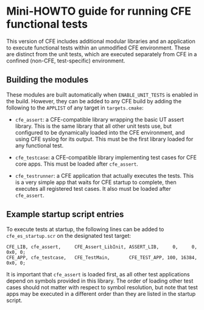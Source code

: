 # Mini-HOWTO guide for running CFE functional tests

This version of CFE includes additional modular libraries and an application
to execute functional tests within an unmodified CFE environment.  These are
distinct from the unit tests, which are executed separately from CFE in a
confined (non-CFE, test-specific) environment.

## Building the modules

These modules are built automatically when `ENABLE_UNIT_TESTS` is enabled
in the build.  However, they can be added to any CFE build by adding the
following to the `APPLIST` of any target in `targets.cmake`:

- `cfe_assert`: a CFE-compatible library wrapping the basic UT assert library.  This
is the same library that all other unit tests use, but configured to be
dynamically loaded into the CFE environment, and using CFE syslog for its output.
This must be the first library loaded for any functional test.

- `cfe_testcase`: a CFE-compatible library implementing test cases for CFE core apps.
This must be loaded after `cfe_assert`.

- `cfe_testrunner`: a CFE application that actually executes the tests.  This is a very
simple app that waits for CFE startup to complete, then executes all registered test
cases.  It also must be loaded after `cfe_assert`.


## Example startup script entries

To execute tests at startup, the following lines can be added to `cfe_es_startup.scr` on the
designated test target:

    CFE_LIB, cfe_assert,     CFE_Assert_LibInit, ASSERT_LIB,     0,     0, 0x0, 0;
    CFE_APP, cfe_testcase,   CFE_TestMain,       CFE_TEST_APP, 100, 16384, 0x0, 0;

It is important that `cfe_assert` is loaded first, as all other test applications depend on
symbols provided in this library.  The order of loading other test cases should not
matter with respect to symbol resolution, but note that test apps may be executed in
a different order than they are listed in the startup script.
